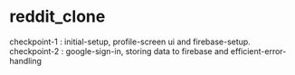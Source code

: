 # reddit_clone

checkpoint-1 : initial-setup, profile-screen ui and firebase-setup. <br />
checkpoint-2 : google-sign-in, storing data to firebase and efficient-error-handling <br />
